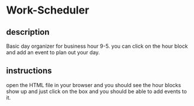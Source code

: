 # Work-Scheduler

## description 
Basic day organizer for business hour 9-5. you can click on the hour block and add an event to plan out your day.

## instructions
open the HTML file in your browser and you should see the hour blocks show up and just click on the box and you should be able to add events to it.